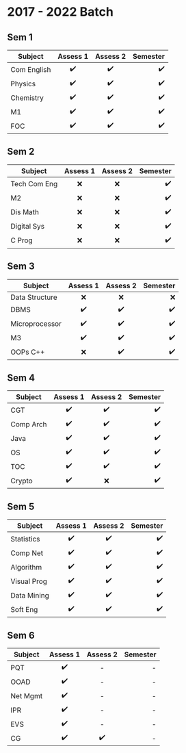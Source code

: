 # 2017 - 2022 Batch

## Sem 1
|Subject | Assess 1 | Assess 2 | Semester |
|--------|:--------:|:--------:|---------:|
|Com English| :heavy_check_mark:|:heavy_check_mark: |:heavy_check_mark: |
|Physics| :heavy_check_mark:|:heavy_check_mark: |:heavy_check_mark: |
|Chemistry| :heavy_check_mark:| :heavy_check_mark:| :heavy_check_mark:|
|M1| :heavy_check_mark:| :heavy_check_mark:| :heavy_check_mark:|
|FOC| :heavy_check_mark:| :heavy_check_mark:| :heavy_check_mark:|

## Sem 2
|Subject | Assess 1 | Assess 2 | Semester |
|--------|:--------:|:--------:|---------:|
|Tech Com Eng | :x:|:x: |:heavy_check_mark: |
|M2|:x:|:x:|:heavy_check_mark: |
|Dis Math|:x:|:x:| :heavy_check_mark:|
|Digital Sys|:x:|:x:|:heavy_check_mark:|
|C Prog|:x:|:x:|:heavy_check_mark:|

## Sem 3
|Subject | Assess 1 | Assess 2 | Semester |
|--------|:--------:|:--------:|---------:|
|Data Structure|:x:|:x:|:x:|
|DBMS| :heavy_check_mark:|:heavy_check_mark: |:heavy_check_mark: |
|Microprocessor| :heavy_check_mark:| :heavy_check_mark:| :heavy_check_mark:|
|M3| :heavy_check_mark:| :heavy_check_mark:| :heavy_check_mark:|
|OOPs C++| :x:| :heavy_check_mark:| :heavy_check_mark:|

## Sem 4
|Subject | Assess 1 | Assess 2 | Semester |
|--------|:--------:|:--------:|---------:|
|CGT| :heavy_check_mark:|:heavy_check_mark: |:heavy_check_mark: |
|Comp Arch| :heavy_check_mark:|:heavy_check_mark: |:heavy_check_mark: |
|Java| :heavy_check_mark:| :heavy_check_mark:| :heavy_check_mark:|
|OS| :heavy_check_mark:| :heavy_check_mark:| :heavy_check_mark:|
|TOC| :heavy_check_mark:| :heavy_check_mark:| :heavy_check_mark:|
|Crypto| :heavy_check_mark:| :x:| :heavy_check_mark:|

## Sem 5
|Subject | Assess 1 | Assess 2 | Semester |
|--------|:--------:|:--------:|---------:|
|Statistics| :heavy_check_mark:|:heavy_check_mark: |:heavy_check_mark: |
|Comp Net| :heavy_check_mark:|:heavy_check_mark: |:heavy_check_mark: |
|Algorithm| :heavy_check_mark:| :heavy_check_mark:| :heavy_check_mark:|
|Visual Prog| :heavy_check_mark:| :heavy_check_mark:| :heavy_check_mark:|
|Data Mining| :heavy_check_mark:| :heavy_check_mark:| :heavy_check_mark:|
|Soft Eng| :heavy_check_mark:| :heavy_check_mark:| :heavy_check_mark:|

## Sem 6
|Subject | Assess 1 | Assess 2 | Semester |
|--------|:--------:|:--------:|---------:|
|PQT| :heavy_check_mark:|-|- |
|OOAD| :heavy_check_mark:|-|- |
|Net Mgmt| :heavy_check_mark:|-| -|
|IPR| :heavy_check_mark:|-|-|
|EVS| :heavy_check_mark:| -| -|
|CG| :heavy_check_mark:| :heavy_check_mark:| -|
